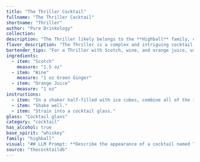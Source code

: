 ```yaml
---
title: "The Thriller Cocktail"
fullname: "The Thriller Cocktail"
shortname: "Thriller"
author: "Pure Drinkology"
collection:
description: "The Thriller likely belongs to the **Highball** family, characterized by their tall, mixed drink format.  While its specific origin is unknown, the combination of Scotch, wine, and orange juice suggests a unique twist on the classic Scotch and Soda with a fruity touch, perhaps inspired by the Whiskey Sour tradition. "
flavor_description: "The Thriller is a complex and intriguing cocktail.  The smoky depth of Scotch is balanced by the fruity sweetness of wine and the bright acidity of orange juice.  Expect notes of dried fruit, citrus zest, and a lingering warmth that lingers on the palate.  This cocktail is both robust and refreshing, making it perfect for those who enjoy bold flavor profiles. "
bartender_tips: "For a Thriller with Scotch, wine, and orange juice, use a good quality Scotch for depth.  The wine should be dry and complement the Scotch, like a dry sherry or a light red.  The orange juice should be freshly squeezed for brightness.  Shake well with ice to chill and dilute, then strain into a chilled coupe glass.  Garnish with a twist of orange peel for a fragrant touch. "
ingredients:
  - item: "Scotch"
    measure: "1.5 oz"
  - item: "Wine"
    measure: "1 oz Green Ginger"
  - item: "Orange Juice"
    measure: "1 oz"
instructions:
  - item: "In a shaker half-filled with ice cubes, combine all of the ingredients."
  - item: "Shake well."
  - item: "Strain into a cocktail glass."
glass: "Cocktail glass"
category: "cocktail"
has_alcohol: true
base_spirit: "whiskey"
family: "highball"
visual: "## LLM Prompt: **Describe the appearance of a cocktail named Thriller made with Scotch, Wine, and Orange Juice.  Consider:*** **Color:** What is the overall hue of the drink? Is it a deep amber, a vibrant orange, or something more muted?* **Clarity:** Is the drink clear, or does it have a hazy or cloudy appearance? * **Texture:** Is the drink smooth and silky, or does it have a more viscous or layered texture? * **Garnish:** Does the drink feature any garnishes? If so, describe their color, shape, and placement in the glass.* **Glassware:** What type of glass is the Thriller served in? Is it a classic cocktail glass, a rocks glass, or something else?**Bonus:** * **Imagery:** Use evocative language to describe the appearance of the drink, drawing on sensory details to make it come alive for the reader. * **Mood:** How does the appearance of the Thriller contribute to its overall mood or feeling? Is it sophisticated, playful, or something else? "
source: "thecocktaildb"
---
```


